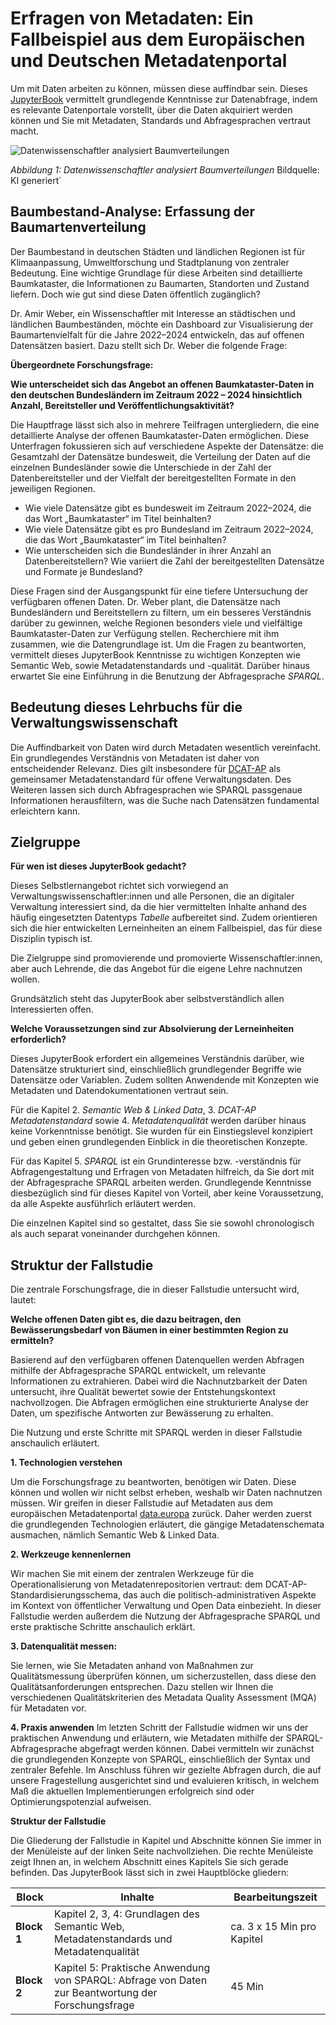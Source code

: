 # Erfragen von Metadaten: Ein Fallbeispiel aus dem Europäischen und Deutschen Metadatenportal  
Um mit Daten arbeiten zu können, müssen diese auffindbar sein. Dieses <a href="https://jupyterbook.org/en/stable/intro.html" class="external-link" target="_blank">JupyterBook</a> vermittelt grundlegende Kenntnisse zur Datenabfrage, indem es relevante Datenportale vorstellt, über die Daten akquiriert werden können und Sie mit Metadaten, Standards und Abfragesprachen vertraut macht. 


![Datenwissenschaftler analysiert Baumverteilungen](Datenwissenschaftler_analysiert_Baumverteilungen.png)


*Abbildung 1: Datenwissenschaftler analysiert Baumverteilungen* Bildquelle: KI generiert`


## Baumbestand-Analyse: Erfassung der Baumartenverteilung
Der Baumbestand in deutschen Städten und ländlichen Regionen ist für Klimaanpassung, Umweltforschung und Stadtplanung von zentraler Bedeutung. Eine wichtige Grundlage für diese Arbeiten sind detaillierte Baumkataster, die Informationen zu Baumarten, Standorten und Zustand liefern. Doch wie gut sind diese Daten öffentlich zugänglich?

Dr. Amir Weber, ein Wissenschaftler mit Interesse an städtischen und ländlichen Baumbeständen, möchte ein Dashboard zur Visualisierung der Baumartenvielfalt für die Jahre 2022–2024 entwickeln, das auf offenen Datensätzen basiert. Dazu stellt sich Dr. Weber die folgende Frage:

**Übergeordnete Forschungsfrage:**


**Wie unterscheidet sich das Angebot an offenen Baumkataster-Daten in den deutschen Bundesländern im Zeitraum 2022 – 2024 hinsichtlich Anzahl, Bereitsteller und Veröffentlichungsaktivität?** 

Die Hauptfrage lässt sich also in mehrere Teilfragen untergliedern, die eine detaillierte Analyse der offenen Baumkataster-Daten ermöglichen. Diese Unterfragen fokussieren sich auf verschiedene Aspekte der Datensätze: die Gesamtzahl der Datensätze bundesweit, die Verteilung der Daten auf die einzelnen Bundesländer sowie die Unterschiede in der Zahl der Datenbereitsteller und der Vielfalt der bereitgestellten Formate in den jeweiligen Regionen.

- Wie viele Datensätze gibt es bundesweit im Zeitraum 2022–2024, die das Wort „Baumkataster“ im Titel beinhalten?
- Wie viele Datensätze gibt es pro Bundesland im Zeitraum 2022–2024, die das Wort „Baumkataster“ im Titel beinhalten?
- Wie unterscheiden sich die Bundesländer in ihrer Anzahl an Datenbereitstellern? Wie variiert die Zahl der bereitgestellten Datensätze und Formate je Bundesland?

Diese Fragen sind der Ausgangspunkt für eine tiefere Untersuchung der verfügbaren offenen Daten. Dr. Weber plant, die Datensätze nach Bundesländern und Bereitstellern zu filtern, um ein besseres Verständnis darüber zu gewinnen, welche Regionen besonders viele und vielfältige Baumkataster-Daten zur Verfügung stellen. Recherchiere mit ihm zusammen, wie die Datengrundlage ist. 
Um die Fragen zu beantworten, vermittelt dieses JupyterBook Kenntnisse zu wichtigen Konzepten wie Semantic Web, sowie Metadatenstandards und -qualität. Darüber hinaus erwartet Sie eine Einführung in die Benutzung der Abfragesprache *SPARQL*.  

## Bedeutung dieses Lehrbuchs für die Verwaltungswissenschaft
Die Auffindbarkeit von Daten wird durch Metadaten wesentlich vereinfacht. Ein grundlegendes Verständnis von Metadaten ist daher von entscheidender Relevanz. Dies gilt insbesondere für <a href="https://www.dcat-ap.de/" target="_blank">DCAT-AP</a> als gemeinsamer Metadatenstandard für offene Verwaltungsdaten. Des Weiteren lassen sich durch Abfragesprachen wie SPARQL passgenaue Informationen herausfiltern, was die Suche nach Datensätzen fundamental erleichtern kann.

## Zielgruppe
**Für wen ist dieses JupyterBook gedacht?**

Dieses Selbstlernangebot richtet sich vorwiegend an Verwaltungswissenschaftler:innen und alle Personen, die an digitaler Verwaltung interessiert sind, da die hier vermittelten Inhalte anhand des häufig eingesetzten Datentyps *Tabelle* aufbereitet sind. Zudem orientieren sich die hier entwickelten Lerneinheiten an einem Fallbeispiel, das für diese Disziplin typisch ist.

Die Zielgruppe sind promovierende und promovierte Wissenschaftler:innen, aber auch Lehrende, die das Angebot für die eigene Lehre nachnutzen wollen.

Grundsätzlich steht das JupyterBook aber selbstverständlich allen Interessierten offen.

**Welche Voraussetzungen sind zur Absolvierung der Lerneinheiten erforderlich?**

Dieses JupyterBook erfordert ein allgemeines Verständnis darüber, wie Datensätze strukturiert sind, einschließlich grundlegender Begriffe wie Datensätze oder Variablen. Zudem sollten Anwendende mit Konzepten wie Metadaten und Datendokumentationen vertraut sein.

Für die Kapitel 2. *Semantic Web & Linked Data*, 3. *DCAT-AP Metadatenstandard* sowie 4. *Metadatenqualität* werden darüber hinaus keine Vorkenntnisse benötigt. Sie wurden für ein Einstiegslevel konzipiert und geben einen grundlegenden Einblick in die theoretischen Konzepte.

Für das Kapitel 5. *SPARQL* ist ein Grundinteresse bzw. -verständnis für Abfragengestaltung und Erfragen von Metadaten hilfreich, da Sie dort mit der Abfragesprache SPARQL arbeiten werden. Grundlegende Kenntnisse diesbezüglich sind für dieses Kapitel von Vorteil, aber keine Voraussetzung, da alle Aspekte ausführlich erläutert werden.

Die einzelnen Kapitel sind so gestaltet, dass Sie sie sowohl chronologisch als auch separat voneinander durchgehen können.

## Struktur der Fallstudie
Die zentrale Forschungsfrage, die in dieser Fallstudie untersucht wird, lautet: 

**Welche offenen Daten gibt es, die dazu beitragen, den Bewässerungsbedarf von Bäumen in einer bestimmten Region zu ermitteln?**

Basierend auf den verfügbaren offenen Datenquellen werden Abfragen mithilfe der Abfragesprache SPARQL entwickelt, um relevante Informationen zu extrahieren. Dabei wird die Nachnutzbarkeit der Daten untersucht, ihre Qualität bewertet sowie der Entstehungskontext nachvollzogen. Die Abfragen ermöglichen eine strukturierte Analyse der Daten, um spezifische Antworten zur Bewässerung zu erhalten.

Die Nutzung und erste Schritte mit SPARQL werden in dieser Fallstudie anschaulich erläutert.


**1. Technologien verstehen** 

Um die Forschungsfrage zu beantworten, benötigen wir Daten. Diese können und wollen wir nicht selbst erheben, weshalb wir Daten nachnutzen müssen. Wir greifen in dieser Fallstudie auf Metadaten aus dem europäischen Metadatenportal <a href="https://data.europa.eu/en" target="_blank">data.europa</a> zurück. Daher werden zuerst die grundlegenden Technologien erläutert, die gängige Metadatenschemata ausmachen, nämlich Semantic Web & Linked Data.

**2. Werkzeuge kennenlernen**

Wir machen Sie mit einem der zentralen Werkzeuge für die Operationalisierung von Metadatenrepositorien vertraut: dem DCAT-AP-Standardisierungsschema, das auch die politisch-administrativen Aspekte im Kontext von öffentlicher Verwaltung und Open Data einbezieht. In dieser Fallstudie werden außerdem die Nutzung der Abfragesprache SPARQL und erste praktische Schritte anschaulich erklärt.

**3. Datenqualität messen:** 

Sie lernen, wie Sie Metadaten anhand von Maßnahmen zur Qualitätsmessung überprüfen können, um sicherzustellen, dass diese den Qualitätsanforderungen entsprechen. Dazu stellen wir Ihnen die verschiedenen Qualitätskriterien des Metadata Quality Assessment (MQA) für Metadaten vor.

**4. Praxis anwenden**
Im letzten Schritt der Fallstudie widmen wir uns der praktischen Anwendung und erläutern, wie Metadaten mithilfe der SPARQL-Abfragesprache abgefragt werden können. Dabei vermitteln wir zunächst die grundlegenden Konzepte von SPARQL, einschließlich der Syntax und zentraler Befehle. Im Anschluss führen wir gezielte Abfragen durch, die auf unsere Fragestellung ausgerichtet sind und evaluieren kritisch, in welchem Maß die aktuellen Implementierungen erfolgreich sind oder Optimierungspotenzial aufweisen.


**Struktur der Fallstudie**

Die Gliederung der Fallstudie in Kapitel und Abschnitte können Sie immer in der Menüleiste auf der linken Seite nachvollziehen. Die rechte Menüleiste zeigt Ihnen an, in welchem Abschnitt eines Kapitels Sie sich gerade befinden.
Das JupyterBook lässt sich in zwei Hauptblöcke gliedern:




|       Block              |     Inhalte                                               |    Bearbeitungszeit              |  
|---------------------|----------------------------------------------------|----------------------------------------------------|
| **Block 1**           | Kapitel 2, 3, 4: Grundlagen des Semantic Web, Metadatenstandards und Metadatenqualität | ca. 3 x 15 Min pro Kapitel  |  
| **Block 2**| Kapitel 5: Praktische Anwendung von SPARQL: Abfrage von Daten zur Beantwortung der Forschungsfrage                                                     | 45 Min|
